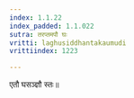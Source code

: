 ```yaml
---
index: 1.1.22
index_padded: 1.1.022
sutra: तरप्तमपौ घः
vritti: laghusiddhantakaumudi
vrittiindex: 1223

---
```

एतौ घसञ्ज्ञौ स्तः॥